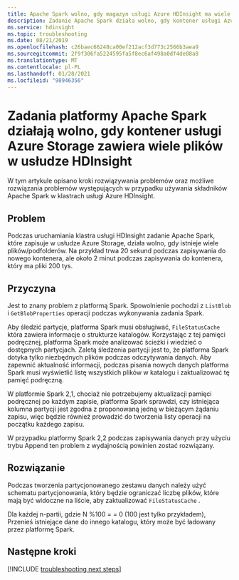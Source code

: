 ```yaml
---
title: Apache Spark wolno, gdy magazyn usługi Azure HDInsight ma wiele plików
description: Zadanie Apache Spark działa wolno, gdy kontener usługi Azure Storage zawiera wiele plików w usłudze Azure HDInsight
ms.service: hdinsight
ms.topic: troubleshooting
ms.date: 08/21/2019
ms.openlocfilehash: c26baec66248ca00ef212acf3d773c2566b3aea9
ms.sourcegitcommit: 2f9f306fa5224595fa5f8ec6af498a0df4de08a8
ms.translationtype: MT
ms.contentlocale: pl-PL
ms.lasthandoff: 01/28/2021
ms.locfileid: "98946356"
---
```

# <a name="apache-spark-job-run-slowly-when-the-azure-storage-container-contains-many-files-in-azure-hdinsight"></a>Zadania platformy Apache Spark działają wolno, gdy kontener usługi Azure Storage zawiera wiele plików w usłudze HDInsight

W tym artykule opisano kroki rozwiązywania problemów oraz możliwe rozwiązania problemów występujących w przypadku używania składników Apache Spark w klastrach usługi Azure HDInsight.

## <a name="issue"></a>Problem

Podczas uruchamiania klastra usługi HDInsight zadanie Apache Spark, które zapisuje w usłudze Azure Storage, działa wolno, gdy istnieje wiele plików/podfolderów. Na przykład trwa 20 sekund podczas zapisywania do nowego kontenera, ale około 2 minut podczas zapisywania do kontenera, który ma pliki 200 tys.

## <a name="cause"></a>Przyczyna

Jest to znany problem z platformą Spark. Spowolnienie pochodzi z `ListBlob` i `GetBlobProperties` operacji podczas wykonywania zadania Spark.

Aby śledzić partycje, platforma Spark musi obsługiwać, `FileStatusCache` która zawiera informacje o strukturze katalogów. Korzystając z tej pamięci podręcznej, platforma Spark może analizować ścieżki i wiedzieć o dostępnych partycjach. Zaletą śledzenia partycji jest to, że platforma Spark dotyka tylko niezbędnych plików podczas odczytywania danych. Aby zapewnić aktualność informacji, podczas pisania nowych danych platforma Spark musi wyświetlić listę wszystkich plików w katalogu i zaktualizować tę pamięć podręczną.

W platformie Spark 2,1, chociaż nie potrzebujemy aktualizacji pamięci podręcznej po każdym zapisie, platforma Spark sprawdzi, czy istniejąca kolumna partycji jest zgodna z proponowaną jedną w bieżącym żądaniu zapisu, więc będzie również prowadzić do tworzenia listy operacji na początku każdego zapisu.

W przypadku platformy Spark 2,2 podczas zapisywania danych przy użyciu trybu Append ten problem z wydajnością powinien zostać rozwiązany.

## <a name="resolution"></a>Rozwiązanie

Podczas tworzenia partycjonowanego zestawu danych należy użyć schematu partycjonowania, który będzie ograniczać liczbę plików, które mają być widoczne na liście, aby zaktualizować `FileStatusCache` .

Dla każdej n-partii, gdzie N %100 = = 0 (100 jest tylko przykładem), Przenieś istniejące dane do innego katalogu, który może być ładowany przez platformę Spark.

## <a name="next-steps"></a>Następne kroki

[!INCLUDE [troubleshooting next steps](../../../includes/hdinsight-troubleshooting-next-steps.md)]